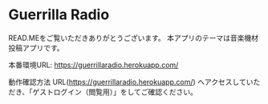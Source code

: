 # Guerrilla Radio
READ.MEをご覧いただきありがとうございます。
本アプリのテーマは音楽機材投稿アプリです。

本番環境URL: https://guerrillaradio.herokuapp.com/

動作確認方法
URL(https://guerrillaradio.herokuapp.com/) へアクセスしていただき、「ゲストログイン（閲覧用）」をしてご確認ください。
